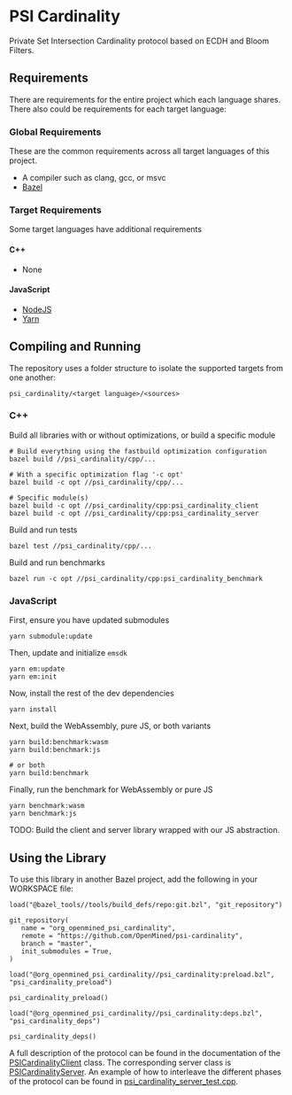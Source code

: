 # PSI Cardinality

Private Set Intersection Cardinality protocol based on ECDH and Bloom Filters.

## Requirements

There are requirements for the entire project which each language shares. There also could be requirements for each target language:

### Global Requirements

These are the common requirements across all target languages of this project.

- A compiler such as clang, gcc, or msvc
- [Bazel](https://bazel.build)

### Target Requirements

Some target languages have additional requirements

#### C++

- None

#### JavaScript

- [NodeJS](https://nodejs.org/en/)
- [Yarn](https://yarnpkg.com/)

## Compiling and Running

The repository uses a folder structure to isolate the supported targets from one another:

```
psi_cardinality/<target language>/<sources>
```

### C++

Build all libraries with or without optimizations, or build a specific module

```
# Build everything using the fastbuild optimization configuration
bazel build //psi_cardinality/cpp/...

# With a specific optimization flag '-c opt'
bazel build -c opt //psi_cardinality/cpp/...

# Specific module(s)
bazel build -c opt //psi_cardinality/cpp:psi_cardinality_client
bazel build -c opt //psi_cardinality/cpp:psi_cardinality_server
```

Build and run tests

```
bazel test //psi_cardinality/cpp/...
```

Build and run benchmarks

```
bazel run -c opt //psi_cardinality/cpp:psi_cardinality_benchmark
```

### JavaScript

First, ensure you have updated submodules

```
yarn submodule:update
```

Then, update and initialize `emsdk`

```
yarn em:update
yarn em:init
```

Now, install the rest of the dev dependencies

```
yarn install
```

Next, build the WebAssembly, pure JS, or both variants

```
yarn build:benchmark:wasm
yarn build:benchmark:js

# or both
yarn build:benchmark
```

Finally, run the benchmark for WebAssembly or pure JS

```
yarn benchmark:wasm
yarn benchmark:js
```

TODO: Build the client and server library wrapped with our JS abstraction.

## Using the Library

To use this library in another Bazel project, add the following in your WORKSPACE file:

```
load("@bazel_tools//tools/build_defs/repo:git.bzl", "git_repository")

git_repository(
   name = "org_openmined_psi_cardinality",
   remote = "https://github.com/OpenMined/psi-cardinality",
   branch = "master",
   init_submodules = True,
)

load("@org_openmined_psi_cardinality//psi_cardinality:preload.bzl", "psi_cardinality_preload")

psi_cardinality_preload()

load("@org_openmined_psi_cardinality//psi_cardinality:deps.bzl", "psi_cardinality_deps")

psi_cardinality_deps()

```

A full description of the protocol can be found in the documentation of the [PSICardinalityClient](psi_cardinality/cpp/psi_cardinality_client.h) class.
The corresponding server class is [PSICardinalityServer](psi_cardinality/cpp/psi_cardinality_server.h).
An example of how to interleave the different phases of the protocol can be found in [psi_cardinality_server_test.cpp](psi_cardinality/cpp/psi_cardinality_server_test.cpp).
